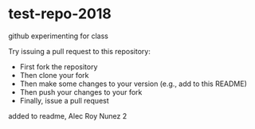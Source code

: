 # test-repo-2018
github experimenting for class


Try issuing a pull request to this repository:

* First fork the repository
* Then clone your fork
* Then make some changes to your version (e.g., add to this README)
* Then push your changes to your fork
* Finally, issue a pull request

added to readme, Alec
Roy Nunez 2

